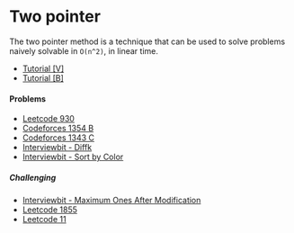 # Two pointer
The two pointer method is a technique that can be used to solve problems naively solvable in ```O(n^2)```, in linear time.

* [Tutorial [V]](https://youtu.be/ymKrGndnTis)
* [Tutorial [B]](https://www.quora.com/q/techparoksha/The-Two-Pointer-Algorithm)

#### Problems
* [Leetcode 930](https://leetcode.com/problems/binary-subarrays-with-sum/)
* [Codeforces 1354 B](https://codeforces.com/contest/1354/problem/B)
* [Codeforces 1343 C](https://codeforces.com/problemset/problem/1343/C)
* [Interviewbit - Diffk](https://www.interviewbit.com/problems/diffk/)
* [Interviewbit - Sort by Color](https://www.interviewbit.com/problems/sort-by-color/)

##### Challenging
* [Interviewbit - Maximum Ones After Modification](https://www.interviewbit.com/problems/maximum-ones-after-modification/)
* [Leetcode 1855](https://leetcode.com/problems/maximum-distance-between-a-pair-of-values/)
* [Leetcode 11](https://leetcode.com/problems/container-with-most-water/)
